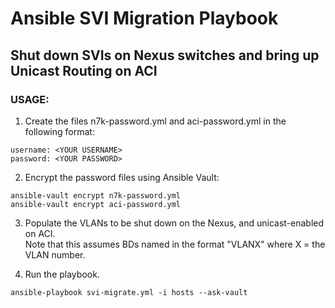 # Ansible SVI Migration Playbook
## Shut down SVIs on Nexus switches and bring up Unicast Routing on ACI


### USAGE:
1. Create the files n7k-password.yml and aci-password.yml in the following format:

```
username: <YOUR USERNAME>
password: <YOUR PASSWORD>
```
2. Encrypt the password files using Ansible Vault:

```
ansible-vault encrypt n7k-password.yml
ansible-vault encrypt aci-password.yml
```
3. Populate the VLANs to be shut down on the Nexus, and unicast-enabled on ACI.  
Note that this assumes BDs named in the format "VLANX" where X = the VLAN number. 

4. Run the playbook.
```
ansible-playbook svi-migrate.yml -i hosts --ask-vault
```
